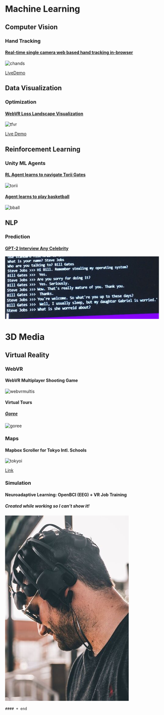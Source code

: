 # Machine Learning

## Computer Vision

### Hand Tracking

#### [Real-time single camera web based hand tracking in-browser](https://github.com/mathyouf/3D_Web_HandTracking)
![chands](https://github.com/mathyouf/mathyouf/blob/master/GIFs/chands.gif)

[LiveDemo](https://glitch.com/edit/#!/3dweb-hands?path=README.md%3A1%3A0)

## Data Visualization

### Optimization

#### [WebVR Loss Landscape Visualization](https://github.com/mathyouf/WebVR_Loss_Landscape_DataVisualization)
![tfvr](https://github.com/mathyouf/mathyouf/blob/master/GIFs/tfvr.gif)

[Live Demo](https://glitch.com/edit/#!/tfjs-webvr?path=README.md%3A1%3A0)

## Reinforcement Learning

### Unity ML Agents

#### [RL Agent learns to navigate Torii Gates](https://github.com/mathyouf/Unity_MLAgents-ReinforcementLearning)
![torii](https://github.com/mathyouf/mathyouf/blob/master/GIFs/torii.gif)

#### [Agent learns to play basketball](https://github.com/mathyouf/Unity_MLAgents-ReinforcementLearning)
![bball](https://github.com/mathyouf/mathyouf/blob/master/GIFs/bball.gif)

## NLP

### Prediction

#### [GPT-2 Interview Any Celebrity](https://github.com/mathyouf/GPT-Games)
![gptceleb](https://github.com/mathyouf/mathyouf/blob/master/Images/gptjobssmall.jpg)


# 3D Media

## Virtual Reality

### WebVR

#### WebVR Multiplayer Shooting Game

![webvrmultis](https://github.com/mathyouf/mathyouf/blob/master/GIFs/webvrmulti.gif)

#### Virtual Tours

##### [Goree](https://github.com/mathyouf/GoreeIslandTour)
![goree](https://github.com/mathyouf/mathyouf/blob/master/GIFs/senegal.gif)

### Maps

#### Mapbox Scroller for Tokyo Intl. Schools

![tokyoi](https://github.com/mathyouf/mathyouf/blob/master/GIFs/tokyoi.gif)

[Link](https://glitch.com/edit/#!/tokyoi)

### Simulation

#### Neuroadaptive Learning: OpenBCI (EEG) + VR Job Training
##### Created while working so I can't show it!
![BCI](https://github.com/mathyouf/mathyouf/blob/master/Images/bcismall.jpg)

```diff
#### + end
```
